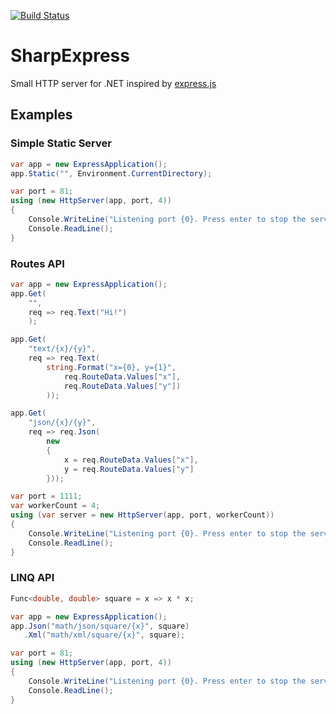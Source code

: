 [![Build Status](https://drone.io/github.com/sergeyt/SharpExpress/status.png)](https://drone.io/github.com/sergeyt/SharpExpress/latest)

# SharpExpress

Small HTTP server for .NET inspired by [express.js](http://expressjs.com/)

## Examples

### Simple Static Server

```c#
var app = new ExpressApplication();
app.Static("", Environment.CurrentDirectory);

var port = 81;
using (new HttpServer(app, port, 4))
{
	Console.WriteLine("Listening port {0}. Press enter to stop the server.", port);
	Console.ReadLine();
}
```

### Routes API

```c#
var app = new ExpressApplication();
app.Get(
	"",
	req => req.Text("Hi!")
	);

app.Get(
	"text/{x}/{y}",
	req => req.Text(
		string.Format("x={0}, y={1}",
			req.RouteData.Values["x"],
			req.RouteData.Values["y"])
		));

app.Get(
	"json/{x}/{y}",
	req => req.Json(
		new
		{
			x = req.RouteData.Values["x"],
			y = req.RouteData.Values["y"]
		}));

var port = 1111;
var workerCount = 4;
using (var server = new HttpServer(app, port, workerCount))
{
	Console.WriteLine("Listening port {0}. Press enter to stop the server.", port);
	Console.ReadLine();
}
```

### LINQ API

```c#
Func<double, double> square = x => x * x;

var app = new ExpressApplication();
app.Json("math/json/square/{x}", square)
   .Xml("math/xml/square/{x}", square);

var port = 81;
using (new HttpServer(app, port, 4))
{
	Console.WriteLine("Listening port {0}. Press enter to stop the server.", port);
	Console.ReadLine();
}
```
